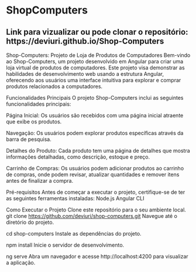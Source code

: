 # ShopComputers

<h2>Link para vizualizar ou pode clonar o repositório: https://deviuri.github.io/Shop-Computers </h2>

<p>Shop-Computers: Projeto de Loja de Produtos de Computadores
Bem-vindo ao Shop-Computers, um projeto desenvolvido em Angular para criar uma loja virtual de produtos de computadores. Este projeto visa demonstrar as habilidades de desenvolvimento web usando a estrutura Angular, oferecendo aos usuários uma interface intuitiva para explorar e comprar produtos relacionados a computadores.

Funcionalidades Principais
O projeto Shop-Computers inclui as seguintes funcionalidades principais:

Página Inicial: Os usuários são recebidos com uma página inicial atraente que exibe os produtos.

Navegação: Os usuários podem explorar produtos específicas através da barra de pesquisa.

Detalhes do Produto: Cada produto tem uma página de detalhes que mostra informações detalhadas, como descrição, estoque e preço.

Carrinho de Compras: Os usuários podem adicionar produtos ao carrinho de compras, onde podem revisar, atualizar quantidades e remover itens antes de finalizar a compra.

Pré-requisitos
Antes de começar a executar o projeto, certifique-se de ter as seguintes ferramentas instaladas:
Node.js
Angular CLI

Como Executar o Projeto
Clone este repositório para o seu ambiente local.
git clone https://github.com/deviuri/shop-computers.git
Navegue até o diretório do projeto.

cd shop-computers
Instale as dependências do projeto.

npm install
Inicie o servidor de desenvolvimento.

ng serve
Abra um navegador e acesse http://localhost:4200 para visualizar a aplicação.<p>

